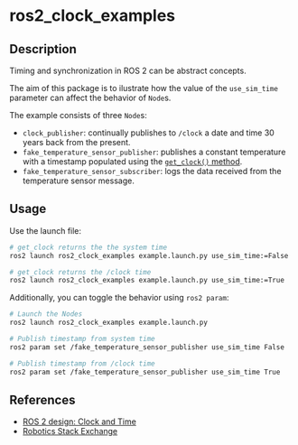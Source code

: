# ros2_clock_examples

## Description

Timing and synchronization in ROS 2 can be abstract concepts.

The aim of this package is to ilustrate how the value of the `use_sim_time` parameter can affect the behavior of `Node`s.

The example consists of three `Node`s:
* `clock_publisher`: continually publishes to `/clock` a date and time 30 years back from the present.
* `fake_temperature_sensor_publisher`: publishes a constant temperature with a timestamp populated using the [`get_clock()` method](https://docs.ros2.org/latest/api/rclpy/api/node.html?highlight=get_clock#rclpy.node.Node.get_clock). 
* `fake_temperature_sensor_subscriber`: logs the data received from the temperature sensor message.

## Usage

Use the launch file:
```bash
# get_clock returns the the system time
ros2 launch ros2_clock_examples example.launch.py use_sim_time:=False

# get_clock returns the /clock time
ros2 launch ros2_clock_examples example.launch.py use_sim_time:=True
```

Additionally, you can toggle the behavior using `ros2 param`:
```bash
# Launch the Nodes
ros2 launch ros2_clock_examples example.launch.py

# Publish timestamp from system time
ros2 param set /fake_temperature_sensor_publisher use_sim_time False

# Publish timestamp from /clock time
ros2 param set /fake_temperature_sensor_publisher use_sim_time True
```

## References

* [ROS 2 design: Clock and Time](https://design.ros2.org/articles/clock_and_time.html)
* [Robotics Stack Exchange](https://robotics.stackexchange.com/questions/104775/rclpy-time-time-vs-node-get-clock-now)